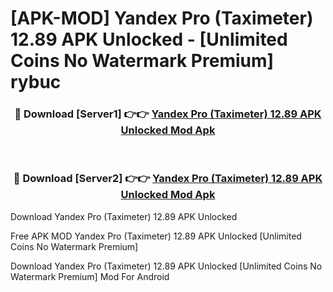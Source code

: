 # [APK-MOD] Yandex Pro (Taximeter) 12.89 APK Unlocked - [Unlimited Coins No Watermark Premium] rybuc



<div align="center">
<h3>🔴 Download [Server1] 👉👉 <a href="https://momento.my/?title=Yandex_Pro_(Taximeter)_12.89_APK_Unlocked">Yandex Pro (Taximeter) 12.89 APK Unlocked Mod Apk</a></h3><br>

<h3>🔴 Download [Server2] 👉👉 <a href="https://momento.my/?title=Yandex_Pro_(Taximeter)_12.89_APK_Unlocked">Yandex Pro (Taximeter) 12.89 APK Unlocked Mod Apk</a></h3>
</div>



Download Yandex Pro (Taximeter) 12.89 APK Unlocked 

Free APK MOD Yandex Pro (Taximeter) 12.89 APK Unlocked [Unlimited Coins No Watermark Premium]

Download Yandex Pro (Taximeter) 12.89 APK Unlocked [Unlimited Coins No Watermark Premium] Mod For Android
